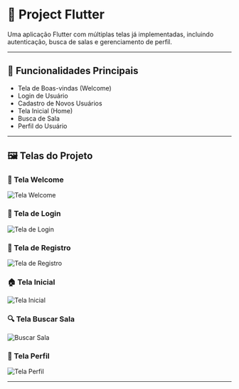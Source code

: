 # 📱 Project Flutter

Uma aplicação Flutter com múltiplas telas já implementadas, incluindo autenticação, busca de salas e gerenciamento de perfil.

---

## 🚀 Funcionalidades Principais

- Tela de Boas-vindas (Welcome)
- Login de Usuário
- Cadastro de Novos Usuários
- Tela Inicial (Home)
- Busca de Sala
- Perfil do Usuário

---

## 🖼️ Telas do Projeto

### 👋 Tela Welcome
![Tela Welcome](assets/telawelcome.png)

### 🔑 Tela de Login
![Tela de Login](assets/teladeLogin.png)

### 📝 Tela de Registro
![Tela de Registro](assets/telaRegistro.png)

### 🏠 Tela Inicial
![Tela Inicial](assets/TelaInicio.png)

### 🔍 Tela Buscar Sala
![Buscar Sala](assets/BuscarSala.png)

### 👤 Tela Perfil
![Tela Perfil](assets/Perfil.png)

---



